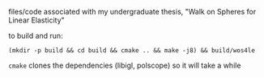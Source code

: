files/code associated with my undergraduate thesis, "Walk on Spheres for Linear Elasticity"

to build and run:
```
(mkdir -p build && cd build && cmake .. && make -j8) && build/wos4le
```
`cmake` clones the dependencies (libigl, polscope) so it will take a while
